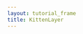 ```yaml
---
layout: tutorial_frame
title: KittenLayer
---
```

<script type='text/javascript'>

	const map = L.map('map', {
		crs: L.CRS.Simple,
		center: [0, 0],
		zoom: 5
	});

	L.TileLayer.Kitten = L.TileLayer.extend({
		getTileUrl(coords) {
			const i = Math.ceil(Math.random() * 4);
			return `https://placekitten.com/256/256?image=${i}`;
		},
		getAttribution() {
			return '<a href="https://placekitten.com/attribution.html">PlaceKitten</a>';
		}
	});

	L.tileLayer.kitten = function () {
		return new L.TileLayer.Kitten();
	};

	const kittenTiles = L.tileLayer.kitten();
	map.addLayer(kittenTiles);
	
</script>
